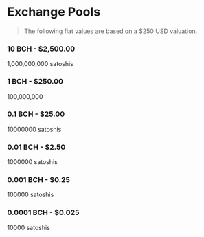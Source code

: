 # Exchange Pools

> The following fiat values are based on a $250 USD valuation.

### 10 BCH - $2,500.00

1,000,000,000 satoshis

### 1 BCH - $250.00
100,000,000

### 0.1 BCH - $25.00
10000000 satoshis

### 0.01 BCH - $2.50

1000000 satoshis

### 0.001 BCH - $0.25

100000 satoshis

### 0.0001 BCH - $0.025

10000 satoshis
